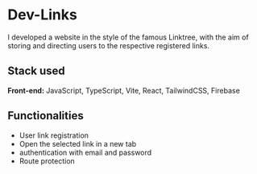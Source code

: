 
# Dev-Links

I developed a website in the style of the famous Linktree, with the aim of storing and directing users to the respective registered links.


## Stack used

**Front-end:** JavaScript, TypeScript, Vite, React, TailwindCSS, Firebase

## Functionalities

- User link registration
- Open the selected link in a new tab
- authentication with email and password
- Route protection

